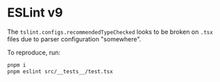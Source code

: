 # ESLint v9

The `tslint.configs.recommendedTypeChecked` looks to be broken on `.tsx` files due to parser configuration "somewhere".  

To reproduce, run:
```sh
pnpm i
pnpm eslint src/__tests__/test.tsx
```

